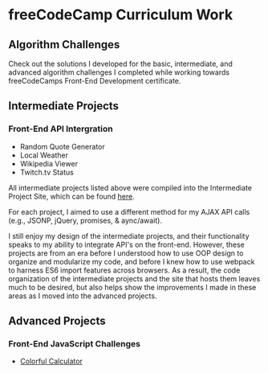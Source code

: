 # freeCodeCamp Curriculum Work

## Algorithm Challenges
Check out the solutions I developed for the basic, intermediate, and advanced algorithm challenges I completed while working towards freeCodeCamps Front-End Development certificate.

## Intermediate Projects
### Front-End API Intergration
* Random Quote Generator
* Local Weather
* Wikipedia Viewer
* Twitch.tv Status

All intermediate projects listed above were compiled into the Intermediate Project Site, which can be found [here](https://freecodecamp.ryandorman.tech).

For each project, I aimed to use a different method for my AJAX API calls (e.g., JSONP, jQuery, promises, & aync/await). 

I still enjoy my design of the intermediate projects, and their functionality speaks to my ability to integrate API's on the front-end. However, these projects are from an era before I understood how to use OOP design to organize and modularize my code, and before I knew how to use webpack to harness ES6 import features across browsers. As a result, the code organization of the intermediate projects and the site that hosts them leaves much to be desired, but also helps show the improvements I made in these areas as I moved into the advanced projects.

## Advanced Projects
### Front-End JavaScript Challenges
* [Colorful Calculator](https://dormanator.github.io/colorful-calculator/) 